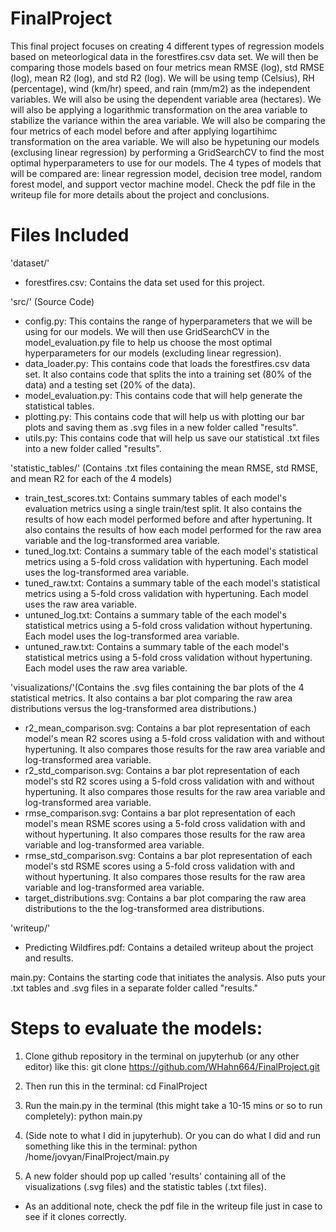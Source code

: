 # FinalProject
This final project focuses on creating 4 different types of regression models based on meteorlogical data in the forestfires.csv data set. We will then be comparing those models based on four metrics mean RMSE (log), std RMSE (log), mean R2 (log), and std R2 (log). We will be using temp (Celsius), RH (percentage), wind (km/hr) speed, and rain (mm/m2) as the independent variables. We will also be using the dependent variable area (hectares). We will also be applying a logarithmic transformation on the area variable to stabilize the variance within the area variable. We will also be comparing the four metrics of each model before and after applying logartihimc transformation on the area variable. We will also be hypetuning our models (exclusing linear regression) by performing a GridSearchCV to find the most optimal hyperparameters to use for our models. The 4 types of models that will be compared are: linear regression model, decision tree model, random forest model, and support vector machine model. Check the pdf file in the writeup file for more details about the project and conclusions. 

# Files Included

'dataset/'

- forestfires.csv: Contains the data set used for this project.

'src/' (Source Code)

- config.py: This contains the range of hyperparameters that we will be using for our models. We will then use GridSearchCV in the model_evaluation.py file to help us choose the most optimal hyperparameters for our models (excluding linear regression).
- data_loader.py: This contains code that loads the forestfires.csv data set. It also contains code that splits the into a training set (80% of the data) and a testing set (20% of the data).
- model_evaluation.py: This contains code that will help generate the statistical tables.
- plotting.py: This contains code that will help us with plotting our bar plots and saving them as .svg files in a new folder called "results".
- utils.py: This contains code that will help us save our statistical .txt files into a new folder called "results". 

'statistic_tables/' (Contains .txt files containing the mean RMSE, std RMSE, and mean R2 for each of the 4 models)

- train_test_scores.txt: Contains summary tables of each model's evaluation metrics using a single train/test split. It also contains the results of how each model performed before and after hypertuning. It also contains the results of how each model performed for the raw area variable and the log-transformed area variable.
- tuned_log.txt: Contains a summary table of the each model's statistical metrics using a 5-fold cross validation with hypertuning. Each model uses the log-transformed area variable.
- tuned_raw.txt: Contains a summary table of the each model's statistical metrics using a 5-fold cross validation with hypertuning. Each model uses the raw area variable. 
- untuned_log.txt: Contains a summary table of the each model's statistical metrics using a 5-fold cross validation without hypertuning. Each model uses the log-transformed area variable. 
- untuned_raw.txt: Contains a summary table of the each model's statistical metrics using a 5-fold cross validation without hypertuning. Each model uses the raw area variable. 

'visualizations/'(Contains the .svg files containing the bar plots of the 4 statistical metrics. It also contains a bar plot comparing the raw area distributions versus the log-transformed area distributions.)

- r2_mean_comparison.svg: Contains a bar plot representation of each model's mean R2 scores using a 5-fold cross validation with and without hypertuning. It also compares those results for the raw area variable and log-transformed area variable. 
- r2_std_comparison.svg: Contains a bar plot representation of each model's std R2 scores using a 5-fold cross validation with and without hypertuning. It also compares those results for the raw area variable and log-transformed area variable. 
- rmse_comparison.svg: Contains a bar plot representation of each model's mean RSME scores using a 5-fold cross validation with and without hypertuning. It also compares those results for the raw area variable and log-transformed area variable. 
- rmse_std_comparison.svg: Contains a bar plot representation of each model's std RSME scores using a 5-fold cross validation with and without hypertuning. It also compares those results for the raw area variable and log-transformed area variable. 
- target_distributions.svg: Contains a bar plot comparing the raw area distributions to the the log-transformed area distributions.

'writeup/'

- Predicting Wildfires.pdf: Contains a detailed writeup about the project and results.

main.py: Contains the starting code that initiates the analysis. Also puts your .txt tables and .svg files in a separate folder called "results."

# Steps to evaluate the models:

1. Clone github repository in the terminal on jupyterhub (or any other editor) like this:
git clone https://github.com/WHahn664/FinalProject.git
2. Then run this in the terminal:
cd FinalProject
3. Run the main.py in the terminal (this might take a 10-15 mins or so to run completely):
python main.py

4. (Side note to what I did in jupyterhub). Or you can do what I did and run something like this in the terminal:
python /home/jovyan/FinalProject/main.py

5. A new folder should pop up called 'results' containing all of the visualizations (.svg files) and the statistic tables (.txt files). 

* As an additional note, check the pdf file in the writeup file just in case to see if it clones correctly.
